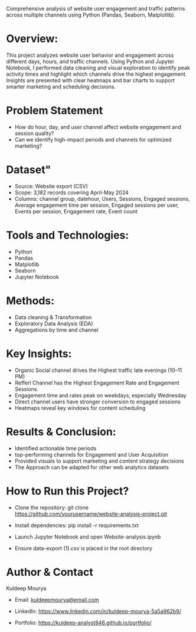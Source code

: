 Comprehensive analysis of website user engagement and traffic patterns across multiple channels using Python (Pandas, Seaborn, Matplotlib).

# Overview:
This project analyzes website user behavior and engagement across different days, hours, and traffic channels. Using Python and Jupyter Notebook, I performed data cleaning and visual exploration to identify peak activity times and highlight which channels drive the highest engagement. Insights are presented with clear heatmaps and bar charts to support smarter marketing and scheduling decisions.

# Problem Statement
- How do hour, day, and user channel affect website engagement and session quality?
- Can we identify high-impact periods and channels for optimized marketing?

# Dataset"
- Source: Website export (CSV)
- Scope: 3,182 records covering April-May 2024
- Columns: channel group, datehour, Users, Sessions, Engaged sessions, Average engagement time per session, Engaged sessions per user, Events per session, Engagement rate, Event count

# Tools and Technologies:
- Python
- Pandas
- Matplotlib
- Seaborn
- Jupyter Notebook

# Methods:
- Data cleaning & Transformation
- Exploratory Data Analysis (EDA)
- Aggregations by time and channel

# Key Insights:
- Organic Social channel drives the Highest traffic late evenings (10–11 PM)
- Refferl Channel has the Highest Engagement Rate and Engagement Sessions.
- Engagement time and rates peak on weekdays, especially Wednesday
- Direct channel users have stronger conversion to engaged sessions
- Heatmaps reveal key windows for content scheduling

# Results & Conclusion:
- Identified actionable time periods
- top-performing channels for Engagement and User Acquisition
- Provided visuals to support marketing and content strategy decisions
- The Approach can be adapted for other web analytics datasets

# How to Run this Project?
- Clone the repository:
git clone https://github.com/yourusername/website-analysis-project.git

 - Install dependencies:
pip install -r requirements.txt

 - Launch Jupyter Notebook and open Website-analysis.ipynb

- Ensure data-export (1).csv is placed in the root directory

# Author & Contact
Kuldeep Mourya

- Email: kuldeepmourya@email.com

- LinkedIn: https://www.linkedin.com/in/kuldeep-mourya-5a5a962b9/

- Portfolio: https://kuldeep-analyst846.github.io/portfolio/
